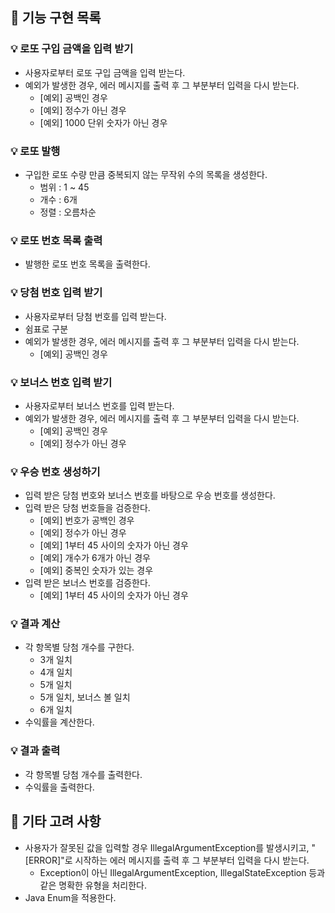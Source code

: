 ## 🎰 기능 구현 목록

### 💡 로또 구입 금액을 입력 받기

- 사용자로부터 로또 구입 금액을 입력 받는다.
- 예외가 발생한 경우, 에러 메시지를 출력 후 그 부분부터 입력을 다시 받는다.
    - [예외] 공백인 경우
    - [예외] 정수가 아닌 경우
    - [예외] 1000 단위 숫자가 아닌 경우

### 💡 로또 발행

- 구입한 로또 수량 만큼 중복되지 않는 무작위 수의 목록을 생성한다.
    - 범위 : 1 ~ 45
    - 개수 : 6개
    - 정렬 : 오름차순

### 💡 로또 번호 목록 출력

- 발행한 로또 번호 목록을 출력한다.

### 💡 당첨 번호 입력 받기

- 사용자로부터 당첨 번호를 입력 받는다.
- 쉼표로 구분
- 예외가 발생한 경우, 에러 메시지를 출력 후 그 부분부터 입력을 다시 받는다.
    - [예외] 공백인 경우

### 💡 보너스 번호 입력 받기

- 사용자로부터 보너스 번호를 입력 받는다.
- 예외가 발생한 경우, 에러 메시지를 출력 후 그 부분부터 입력을 다시 받는다.
    - [예외] 공백인 경우
    - [예외] 정수가 아닌 경우

### 💡 우승 번호 생성하기

- 입력 받은 당첨 번호와 보너스 번호를 바탕으로 우승 번호를 생성한다.
- 입력 받은 당첨 번호들을 검증한다.
    - [예외] 번호가 공백인 경우
    - [예외] 정수가 아닌 경우
    - [예외] 1부터 45 사이의 숫자가 아닌 경우
    - [예외] 개수가 6개가 아닌 경우
    - [예외] 중복인 숫자가 있는 경우
- 입력 받은 보너스 번호를 검증한다.
    - [예외] 1부터 45 사이의 숫자가 아닌 경우

### 💡 결과 계산

- 각 항목별 당첨 개수를 구한다.
    - 3개 일치
    - 4개 일치
    - 5개 일치
    - 5개 일치, 보너스 볼 일치
    - 6개 일치
- 수익률을 계산한다.

### 💡 결과 출력

- 각 항목별 당첨 개수를 출력한다.
- 수익률을 출력한다.

## 📎 기타 고려 사항

- 사용자가 잘못된 값을 입력할 경우 IllegalArgumentException를 발생시키고, "[ERROR]"로 시작하는 에러 메시지를 출력 후 그 부분부터 입력을 다시 받는다.
    - Exception이 아닌 IllegalArgumentException, IllegalStateException 등과 같은 명확한 유형을 처리한다.
- Java Enum을 적용한다.